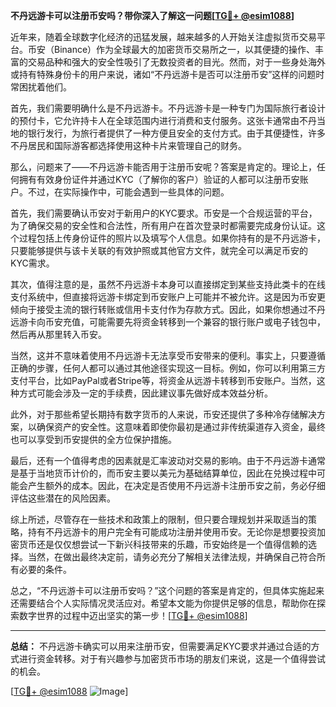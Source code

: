 **不丹远游卡可以注册币安吗？带你深入了解这一问题[[TG💪+ @esim1088](https://t.me/s/esim1088)]**

近年来，随着全球数字化经济的迅猛发展，越来越多的人开始关注虚拟货币交易平台。币安（Binance）作为全球最大的加密货币交易所之一，以其便捷的操作、丰富的交易品种和强大的安全性吸引了无数投资者的目光。然而，对于一些身处海外或持有特殊身份卡的用户来说，诸如“不丹远游卡是否可以注册币安”这样的问题时常困扰着他们。

首先，我们需要明确什么是不丹远游卡。不丹远游卡是一种专门为国际旅行者设计的预付卡，它允许持卡人在全球范围内进行消费和支付服务。这张卡通常由不丹当地的银行发行，为旅行者提供了一种方便且安全的支付方式。由于其便捷性，许多不丹居民和国际游客都选择使用这种卡片来管理自己的财务。

那么，问题来了——不丹远游卡能否用于注册币安呢？答案是肯定的。理论上，任何拥有有效身份证件并通过KYC（了解你的客户）验证的人都可以注册币安账户。不过，在实际操作中，可能会遇到一些具体的问题。

首先，我们需要确认币安对于新用户的KYC要求。币安是一个合规运营的平台，为了确保交易的安全性和合法性，所有用户在首次登录时都需要完成身份认证。这个过程包括上传身份证件的照片以及填写个人信息。如果你持有的是不丹远游卡，只要能够提供与该卡关联的有效护照或其他官方文件，就完全可以满足币安的KYC需求。

其次，值得注意的是，虽然不丹远游卡本身可以直接绑定到某些支持此类卡的在线支付系统中，但直接将远游卡绑定到币安账户上可能并不被允许。这是因为币安更倾向于接受主流的银行转账或信用卡支付作为存款方式。因此，如果你想通过不丹远游卡向币安充值，可能需要先将资金转移到一个兼容的银行账户或电子钱包中，然后再从那里转入币安。

当然，这并不意味着使用不丹远游卡无法享受币安带来的便利。事实上，只要遵循正确的步骤，任何人都可以通过其他途径实现这一目标。例如，你可以利用第三方支付平台，比如PayPal或者Stripe等，将资金从远游卡转移到币安账户。当然，这种方式可能会涉及一定的手续费，因此建议事先做好成本效益分析。

此外，对于那些希望长期持有数字货币的人来说，币安还提供了多种冷存储解决方案，以确保资产的安全性。这意味着即使你最初是通过非传统渠道存入资金，最终也可以享受到币安提供的全方位保护措施。

最后，还有一个值得考虑的因素就是汇率波动对交易的影响。由于不丹远游卡通常是基于当地货币计价的，而币安主要以美元为基础结算单位，因此在兑换过程中可能会产生额外的成本。因此，在决定是否使用不丹远游卡注册币安之前，务必仔细评估这些潜在的风险因素。

综上所述，尽管存在一些技术和政策上的限制，但只要合理规划并采取适当的策略，持有不丹远游卡的用户完全有可能成功注册并使用币安。无论你是想要投资加密货币还是仅仅想尝试一下新兴科技带来的乐趣，币安始终是一个值得信赖的选择。当然，在做出最终决定前，请务必充分了解相关法律法规，并确保自己符合所有必要的条件。

总之，“不丹远游卡可以注册币安吗？”这个问题的答案是肯定的，但具体实施起来还需要结合个人实际情况灵活应对。希望本文能为你提供足够的信息，帮助你在探索数字世界的过程中迈出坚实的第一步！[[TG💪+ @esim1088](https://t.me/s/esim1088)]

---

**总结：** 不丹远游卡确实可以用来注册币安，但需要满足KYC要求并通过合适的方式进行资金转移。对于有兴趣参与加密货币市场的朋友们来说，这是一个值得尝试的机会。

[[TG💪+ @esim1088](https://t.me/s/esim1088) ![Image](https://i.postimg.cc/4NQfJmqS/Snipaste-2025-05-13-00-14-12.png)]